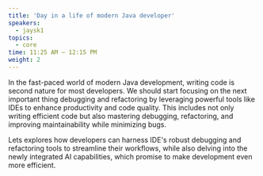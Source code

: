 ```yaml
---
title: 'Day in a life of modern Java developer'
speakers:
  - jaysk1
topics:
  - core
time: 11:25 AM – 12:15 PM
weight: 2
---
```



In the fast-paced world of modern Java development, writing code is second nature for most developers. We should start focusing on the next important thing debugging and refactoring by leveraging powerful tools like IDEs to enhance productivity and code quality. This includes not only writing efficient code but also mastering debugging, refactoring, and improving maintainability while minimizing bugs.

 Lets explores how developers can harness IDE's robust debugging and refactoring tools to streamline their workflows, while also delving into the newly integrated AI capabilities, which promise to make development even more efficient.
